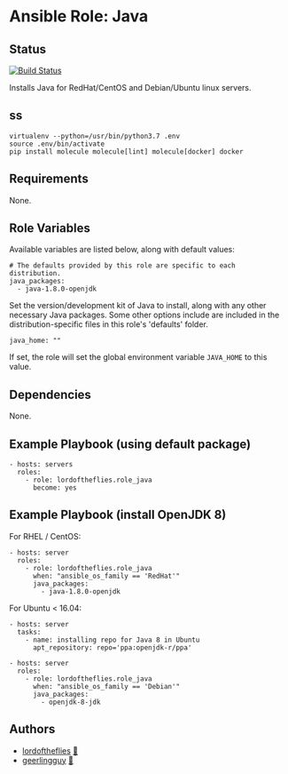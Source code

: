 # Ansible Role: Java

## Status

[![Build Status](https://travis-ci.org/lordoftheflies/java_role.svg?branch=master)](https://travis-ci.org/lordoftheflies/java_role)

Installs Java for RedHat/CentOS and Debian/Ubuntu linux servers.

## ss

```shell script
virtualenv --python=/usr/bin/python3.7 .env
source .env/bin/activate
pip install molecule molecule[lint] molecule[docker] docker
```

## Requirements

None.

## Role Variables

Available variables are listed below, along with default values:

    # The defaults provided by this role are specific to each distribution.
    java_packages:
      - java-1.8.0-openjdk

Set the version/development kit of Java to install, along with any other necessary Java packages. Some other options include are included in the distribution-specific files in this role's 'defaults' folder.

    java_home: ""

If set, the role will set the global environment variable `JAVA_HOME` to this value.

## Dependencies

None.

## Example Playbook (using default package)

    - hosts: servers
      roles:
        - role: lordoftheflies.role_java
          become: yes

## Example Playbook (install OpenJDK 8)

For RHEL / CentOS:

    - hosts: server
      roles:
        - role: lordoftheflies.role_java
          when: "ansible_os_family == 'RedHat'"
          java_packages:
            - java-1.8.0-openjdk

For Ubuntu < 16.04:

    - hosts: server
      tasks:
        - name: installing repo for Java 8 in Ubuntu
  	      apt_repository: repo='ppa:openjdk-r/ppa'
    
    - hosts: server
      roles:
        - role: lordoftheflies.role_java
          when: "ansible_os_family == 'Debian'"
          java_packages:
            - openjdk-8-jdk
            
## Authors

* [lordoftheflies](https://cherubits.hu/lordoftheflies) [:email:](mailto:laszlo.hegedus@cherubits.hu)
* [geerlingguy](https://www.jeffgeerling.com/) [:email:](jeff@jeffgeerling.com)

